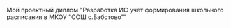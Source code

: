 Мой проектный диплом "Разработка ИС учeт формирования школьного расписания в МКОУ "СОШ с.Бабстово""
